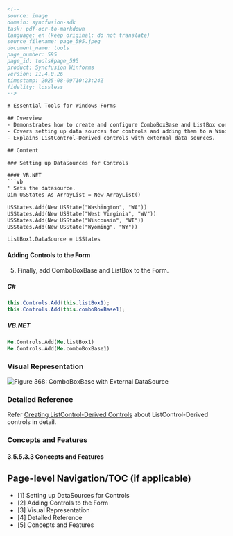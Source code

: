 ```html
<!-- 
source: image
domain: syncfusion-sdk
task: pdf-ocr-to-markdown
language: en (keep original; do not translate)
source_filename: page_595.jpeg
document_name: tools
page_number: 595
page_id: tools#page_595
product: Syncfusion Winforms
version: 11.4.0.26
timestamp: 2025-08-09T10:23:24Z
fidelity: lossless
-->

# Essential Tools for Windows Forms

## Overview
- Demonstrates how to create and configure ComboBoxBase and ListBox controls using external data sources.
- Covers setting up data sources for controls and adding them to a Windows Form.
- Explains ListControl-Derived controls with external data sources.

## Content

### Setting up DataSources for Controls

#### VB.NET
```vb
' Sets the datasource.
Dim USStates As ArrayList = New ArrayList()

USStates.Add(New USState("Washington", "WA"))
USStates.Add(New USState("West Virginia", "WV"))
USStates.Add(New USState("Wisconsin", "WI"))
USStates.Add(New USState("Wyoming", "WY"))

ListBox1.DataSource = USStates
```

#### Adding Controls to the Form

5. Finally, add ComboBoxBase and ListBox to the Form.

##### C#
```csharp
this.Controls.Add(this.listBox1);
this.Controls.Add(this.comboBoxBase1);
```

##### VB.NET
```vb
Me.Controls.Add(Me.listBox1)
Me.Controls.Add(Me.comboBoxBase1)
```

### Visual Representation

![Figure 368: ComboBoxBase with External DataSource](image.png)

### Detailed Reference

Refer [Creating ListControl-Derived Controls](#creating-listcontrol-derived-controls) about ListControl-Derived controls in detail.

### Concepts and Features

#### 3.5.5.3.3 Concepts and Features

## Page-level Navigation/TOC (if applicable)
- [1] Setting up DataSources for Controls
- [2] Adding Controls to the Form
- [3] Visual Representation
- [4] Detailed Reference
- [5] Concepts and Features

<!-- tags: [ComboBoxBase, ListBox, DataSources, Windows Forms, Syncfusion Winforms, Essential Tools] keywords: [ComboBoxBase, ListBox, DataSources, Windows Forms, Controls, Form, ListControl-Derived, External Data Source] -->
```